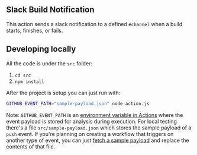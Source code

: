 ## Slack Build Notification

This action sends a slack notification to a defined `#channel` when a build starts, finishes, or fails.

## Developing locally

All the code is under the `src` folder:
 1. `cd src`
 2. `npm install`

After the project is setup you can just run with: 

```bash
GITHUB_EVENT_PATH="sample-payload.json" node action.js
```

Note: `GITHUB_EVENT_PATH` is an [environment variable in Actions](https://developer.github.com/actions/creating-github-actions/accessing-the-runtime-environment/#environment-variables) where the event payload is stored for analysis during execution. For local testing there's a file `src/sample-payload.json` which stores the sample payload of a `push` event. If you're planning on creating a workflow that triggers on another type of event, you can just [fetch a sample payload](https://developer.github.com/v3/activity/events/types) and replace the contents of that file.  
